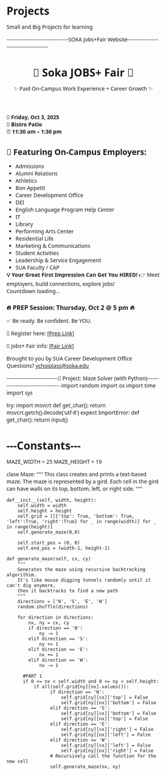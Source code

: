 # Projects
Small and Big Projects for learning

------------------------------------SOKA Jobs+Fair Website------------------------------------------ 
<!DOCTYPE html>
<html lang="en">
<head>
  <meta charset="UTF-8" />
  <meta name="viewport" content="width=device-width, initial-scale=1.0" />
  <title>Soka JOBS+ Fair</title>
<style>
/*General Rest */
  * {
    margin: 0;
    padding: 0;
    box-sizing: border-box;
    font-family: 'Segoe UI', Tahoma, Geneva, Verdana, sans-serif;
  }
  
  body {
    background: linear-gradient(135deg, #004aad, #00bfff);
    color: #fff;
    line-height: 1.6;
    overflow-x: hidden;
  }
  
  header {
    text-align: center;
    padding: 2rem;
    background: #003580; 
    box-shadow: 0 4px 10px rgba(0,0,0,0.3)
  }
  
  header h1{
      font-size: 2.8rem;
      color: #ffdd00;
      text-transform: uppercase;
      letter-spacing: 3px;
      animation: glow 2s infinite alternate;
  }
  
  @keyframes glow {
      from { text-shadow: 0 0 5px #fff, 0 0 10px #ffdd00; }
      to { text-shadow: 0 0 20px #fff, 0 0 30px #ffdd00; }
  }
  
  header p {
      margin-top: 0.5rem;
      font-size: 1.2rem;
  }
  
  .event-info {
      display: flex; 
      justify-content: space-around;
      padding: 2rem 1rem;
      backgroud: #0057b7;
      flex-wrap: warp;
  }
  .event-info {
      margin: 1rem;
      font-size: 1.2rem;
  }
  
  .employers {
      padding: 2rem;
      background: #ffff:
      color: #333;
      text-align: center;
  }
  
  .employers h2 {
      font-size: 2rem;
      margin-bottom: 1.5rem;
      color: #004aad;
  }
  
  employers ul {
      list-style: none;
      display: grid;
      grid-template-columns: repeat(auto-fit, minmax(200px, 1fr));
      gap: 1rem;
  }
  
  employers li {
      background: #f5f5f5; 
      padding: 1rem;
      border-radius: 10px;
      transition: transform 0.3, background 0.3;
  }
  
  .employers li:hover {
      transform: scale(1.05);
      background: #ffdd00;
      color: #000;
  }
  
  .cta {
      padding: 2rem;
      background: #ffdd00;
      color: #000;
      text-align: center;
      font-size: 1.3rem;
  }
  
  .cta strong {
      display: block;
      font-size: 1.6rem;
      margin-bottom: 1rem;
  }
  
  .prep {
      background: #fb7b25;
      padding: 2rem;
      text-align: center;
  }
  
  .prep h3 {
      color: #ffdd00;
      margin-bottom: 1rem;
  }
  
  .prep p {
      margin: 0.5 rem 0;
  }
  
  footer {
      padding: 1.5rem;
      text-align: center;
      background: #2a4876;
      font-size: 0.9rem;
  }
  
  footer a {
      color: #ffdd00;
      text-decoration: none;
      transition: color 0.3s;
  }
  
  footer a:hover {
      color: #fff;
  }
  
  /*Countdown Styling*/
  #countdown {
    font-size: 1.5rem;
    font-weight: bold;
    margin-top: 1rem;
    color: #ffffff;
  }
</style>
</head>
<body>
  <header>
    <h1> 🚀 Soka JOBS+ Fair 🚀 </h1>
    <p>✨ Paid On-Campus Work Experience + Career Growth ✨</p>
  </header>
  
  <section>
    <div>📅 <strong>Friday, Oct 3, 2025</strong></div>
    <div>📍 <strong>Bistro Patio</strong></div>
    <div>⏰ <strong>11:30 am – 1:30 pm</strong></div>
  </section>

  <section class="employers">
    <h2>👀 Featuring On-Campus Employers:</h2>
    <ul>
      <li>Admissions</li>
      <li>Alumni Relations</li>
      <li>Athletics</li>
      <li>Bon Appetit</li>
      <li>Career Development Office</li>
      <li>DEI</li>
      <li>English Language Program Help Center</li>
      <li>IT</li>
      <li>Library</li>
      <li>Performing Arts Center</li>
      <li>Residential Life</li>
      <li>Marketing & Communications</li>
      <li>Student Activities</li>
      <li>Leadership & Service Engagement</li>
      <li>SUA Faculty / CAP</li>
    </ul>
  </section>

<section class="cta">
  <strong>💡 Your Great First Impression Can Get You HIRED!</strong>
  👉 Meet employers, build connections, explore jobs!
  <div id="countdown">Countdown loading...</div> 
</section>

<section>
  <h3>🔥 PREP Session: Thursday, Oct 2 @ 5 pm 🔥</h3>
  <p>✅ Be ready. Be confident. Be YOU.</p>
    <p>📩 Register here: <a href="https://sokannect.soka.edu/web/rsvp_boot?id=378575" target="_blank">[Prep Link]</a></p>
    <p>📩 Jobs+ Fair info: <a href="https://sokannect.soka.edu/cdo/rsvp_boot?id=378567" target="_blank">[Fair Link]</a></p>
</section>

<footer>
  Brought to you by SUA Career Development Office <br />
  Questions? <a href="mailto:ychoiplass@soka.edu">ychoiplass@soka.edu</a>
</footer>

<script>
  //Simple countdown to event date
  const countdown = document.getElementById("countdown");
  const eventDate = new Date("Oct 3, 2025 11:30:00").getTime();

  setInterval(() => {
    const now = new Date().getTime();
    const distance = eventDate - now;

    if (distance > 0) {
      const days = Math.floor(distance/(1000*60*60*24));
      const hours = Math.floor((distance % (1000*60*60*24)/(1000*60*60));
      const minutes = Math.floor((distance % (1000*60*60*24)/(1000*60));
      countdown.innerHTML = `⏳ ${days}d ${hours}h ${minutes}m until the Fair!`;
    } else {
      countdown.innerHTML = "🎉 The JOBS+ Fair is happening NOW!";
    } 
  
  }, 1000;)
</script>
</body>
</html>

------------------------------🧩 Project: Maze Solver (with Python)--------------------------------------
import random
import os
import time
import sys

try: 
    import msvcrt
    def get_char():
        return msvcrt.getch().decode('utf-8')
    expect ImportError:
        def get_char():
            return input()
# ---Constants---
MAZE_WIDTH = 25
MAZE_HEIGHT = 19

clase Maze: 
    """
    This class creates and prints a text-based maze.
    The maze is represented by a gird. Each cell in the gird can have walls
    on its top, bottom, left, or right side. 
    """

    def__init__(self, width, height):
        self.width = width
        self.height = height
        self.grid = [[{'top': True, 'bottom': True, 'left':True, 'right':True} for _ in range(width)] for _ in range(height)]
        self.generate_maze(0,0) 

        self.start_pos = (0, 0) 
        self.end_pos = (width-1, height-1) 

    def generate_maze(self, cx, cy)
        """
        Generates the maze using recursive backtracking algorithim.
        It's like mouse digging tunnels randomly until it can't dig anymore,
        then it backtracks to find a new path
        """
        directions = ['N', 'S', 'E', 'W']
        random.shuffle(directions)

        for direction in directions:
            nx, ny = cx, cy 
            if direction == 'N':
                ny -= 1
            elif direction == 'S':
                ny += 1
            elif direction == 'E':
                nx += 1
            elif direction == 'W':
                nx -= 1

          #PART 1
          if 0 <= nx < self.width and 0 <= ny < self.height:
              if all(self.grid[ny][nx].values()):
                    if direction == 'N':
                        self.grid[cy][cx]['top'] = False
                        self.grid[ny][nx]['bottom'] = False
                    elif direction == 'S':
                        self.grid[cy][cx]['bottom'] = False
                        self.grid[ny][nx]['top'] = False
                    elif direction == 'E':
                        self.grid[cy][cx]['right'] = False
                        self.grid[ny][nx]['left'] = False
                    elif direction == 'W':
                        self.grid[cy][cx]['left'] = False
                        self.grid[ny][nx]['right'] = False
                    # Recursively call the function for the new cell
                    self.generate_maze(nx, ny)
              
              
        







































































































































































